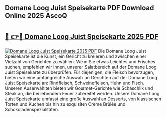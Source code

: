## Domane Loog Juist Speisekarte PDF Download Online 2025 AscoQ

# <h2><a href="http://gc5fvgr.nevu.top/?p=Domane+Loog+Juist+Speisekarte">🔗 👉🔴 Domane Loog Juist Speisekarte 2025 PDF</a></h2>

[![Domane Loog Juist Speisekarte 2025 PDF](https://i.imgur.com/dBaPXMq.png)](http://gc5fvgr.nevu.top/?p=Domane+Loog+Juist+Speisekarte)
Die Domane Loog Juist Speisekarte ist die Kunst, ein Gericht zu kreieren und zwischen einer Vielzahl von Gerichten zu wählen. Wenn Sie etwas Leichtes und Frisches suchen, empfehlen wir Ihnen, unseren Salatbereich auf der Domane Loog Juist Speisekarte zu überprüfen. Für diejenigen, die Fleisch bevorzugen, bieten wir eine umfangreiche Auswahl an Gerichten auf der Domane Loog Juist Speisekarte an: Rindfleisch, Schweinefleisch, Huhn und Fisch. Unseren Auserwählten bieten wir Gourmet-Gerichte wie Schaschlik und Steak an, die bei lebendem Feuer zubereitet werden. Unsere Domane Loog Juist Speisekarte umfasst eine große Auswahl an Desserts, von klassischen Torten und Kuchen bis hin zu exquisiten Crème Brûlée und Schokoladenspezialitäten.

